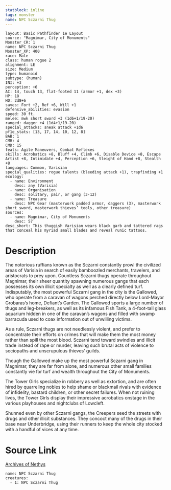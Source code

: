 ```yaml
---
statblock: inline
tags: monster
name: NPC Sczarni Thug
---
```

```statblock
layout: Basic Pathfinder 1e Layout
source: "Magnimar, City of Monuments"
Monster_CR: 1
name: NPC Sczarni Thug
Monster_XP: 400
race: Male
class: human rogue 2
alignment: LE
size: Medium
type: humanoid
subtype: (human)
INI: +3
perception: +6
AC: 14, touch 13, flat-footed 11 (armor +1, dex +3)
HP: 18
HD: 2d8+6
saves: Fort +2, Ref +6, Will +1
defensive_abilities: evasion
speed: 30 ft.
melee: mwk short sword +3 (1d6+1/19-20)
ranged: dagger +4 (1d4+1/19-20)
special_attacks: sneak attack +1d6
pf1e_stats: [13, 17, 14, 10, 12, 8]
BAB: 1
CMB: 4
CMD: 15
feats: Agile Maneuvers, Combat Reflexes
skills: Acrobatics +8, Bluff +4, Climb +6, Disable Device +8, Escape Artist +8, Intimidate +4, Perception +6, Sleight of Hand +8, Stealth +8
languages: Common, Varisian
special_qualities: rogue talents (bleeding attack +1), trapfinding +1
ecology:
  - name: Environment
    desc: any (Varisia)
  - name: Organisation
    desc: solitary, pair, or gang (3-12)
  - name: Treasure
    desc: NPC Gear (masterwork padded armor, daggers (3), masterwork short sword, masterwork thieves’ tools, other treasure)
sources:
  - name: Magnimar, City of Monuments
    desc: 57
desc_short: This thuggish Varisian wears black garb and tattered rags that conceal his myriad small blades and reveal runic tattoos.
```
# Description
The notorious ruffians known as the Sczarni constantly prowl the civilized areas of Varisia in search of easily bamboozled merchants, travelers, and aristocrats to prey upon. Countless Sczarni thugs operate throughout Magnimar, their sheer quantity spawning numerous gangs that each possesses its own illicit specialty as well as a clearly defined turf. Indisputably, the most powerful Sczarni gang in the city is the Gallowed, who operate from a caravan of wagons perched directly below Lord-Mayor Grobaras’s home, Defiant’s Garden. The Gallowed sports a large number of thugs and leg-breakers, as well as its infamous Fish Tank, a 4-foot-tall glass aquarium hidden in one of the caravan’s wagons and filled with swamp barracuda used to coax information out of unwilling victims.

As a rule, Sczarni thugs are not needlessly violent, and prefer to concentrate their efforts on crimes that will make them the most money rather than spill the most blood. Sczarni tend toward swindles and illicit trade instead of rape or murder, leaving such brutal acts of violence to sociopaths and unscrupulous thieves’ guilds.

Though the Gallowed make up the most powerful Sczarni gang in Magnimar, they are far from alone, and numerous other small families constantly vie for turf and wealth throughout the City of Monuments.

The Tower Girls specialize in robbery as well as extortion, and are often hired by quarreling nobles to help shame or blackmail rivals with evidence of infidelity, bastard children, or other secret failures. When not ruining lives, the Tower Girls display their impressive acrobatics onstage in the various playhouses and nightclubs of Lowcleft.

Shunned even by other Sczarni gangs, the Creepers seed the streets with drugs and other illicit substances. They concoct many of the drugs in their base near Underbridge, using their runners to keep the whole city stocked with a handful of vices at any time.
# Source Link
[Archives of Nethys](https://aonprd.com/NPCDisplay.aspx?ItemName=Sczarni%20Thug)
```encounter-table
name: NPC Sczarni Thug
creatures:
  - 1: NPC Sczarni Thug
```
